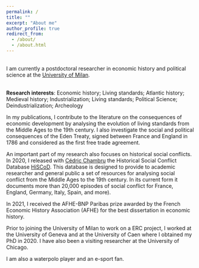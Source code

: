 ```yaml
---
permalink: /
title: ""
excerpt: "About me"
author_profile: true
redirect_from: 
  - /about/
  - /about.html
---
```




<br>I am currently a postdoctoral researcher in economic history and political science at the [University of Milan](https://www.unimi.it/en/ugov/person/paul-maneuvrier). 

<br>**Research interests**: Economic history; Living standards; Atlantic history; Medieval history; Industrialization; Living standards; Political Science; Deindustrialization; Archeology

In my publications, I contribute to the literature on the consequences of economic development by analysing the evolution of living standards from the Middle Ages to the 19th century. I also investigate the social and political consequences of the Eden Treaty, signed between France and England in 1786 and considered as the first free trade agreement. 

An important part of my research also focuses on historical social conflicts. In 2020, I released with [Cédric Chambru](https://cedricchambru.github.io/) the Historical Social Conflict Database [HiSCoD](https://www.unicaen.fr/hiscod/). This database is designed to provide to academic researcher and general public a set of resources for analysing social conflict from the Middle Ages to the 19th century. In its current form it documents more than 20,000 episodes of social conflict for France, England, Germany, Italy, Spain, and more).

In 2021, I received the AFHE-BNP Paribas prize awarded by the French Economic History Association (AFHE) for the best dissertation in economic history. 

Prior to joining the University of Milan to work on a ERC project, I worked at the University of Geneva and at the University of Caen where I obtained my PhD in 2020. I have also been a visiting researcher at the University of Chicago.

I am also a waterpolo player and an e-sport fan. 



